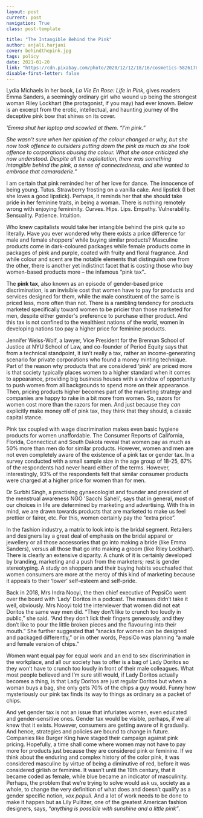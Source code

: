 ```yaml
---
layout: post
current: post
navigation: True
class: post-template

title: "The Intangible Behind the Pink"
author: anjali.harjani
cover: behindthepink.jpg
tags: policy
date: 2021-01-20
link: "https://cdn.pixabay.com/photo/2020/12/12/18/16/cosmetics-5826178_1280.jpg"
disable-first-letter: false
---
```

<p>Lydia Michaels in her book, <em >La Vie En Rose: Life in Pink</em>, gives readers Emma Sanders, a seemingly ordinary girl who wound up being the strongest woman Riley Lockhart (the protagonist, if you may) had ever known. Below is an excerpt from the erotic, intellectual, and haunting journey of the deceptive pink bow that shines on its cover.</p><p><em >'Emma shut her laptop and scowled at them. “I’m pink.”</em></p><p><em >She wasn’t sure when her opinion of the colour changed or why, but she now took offence to outsiders putting down the pink as much as she took offence to corporations abusing the colour. What she once criticized she now understood. Despite all the exploitation, there was something intangible behind the pink, a sense of connectedness, and she wanted to embrace that camaraderie.”</em></p><p>I am certain that pink reminded her of her love for dance. The innocence of being young. Tutus. Strawberry frosting on a vanilla cake. And lipstick (I bet she loves a good lipstick). Perhaps, it reminds her that she should take pride in her feminine traits, in being a woman. There is nothing remotely wrong with enjoying femininity. Curves. Hips. Lips. Empathy. Vulnerability. Sensuality. Patience. Intuition.</p><p>Who knew capitalists would take her intangible behind the pink quite so literally. Have you ever wondered why there exists a price difference for male and female shoppers’ while buying similar products? Masculine products come in dark-coloured packages while female products come in packages of pink and purple, coated with fruity and floral fragrance. And while colour and scent are the notable elements that distinguish one from the other, there is another yet indistinct facet that is costing those who buy women-based products more – the infamous “pink tax”<strong >.</strong>&nbsp;&nbsp;&nbsp;&nbsp;</p><p>The&nbsp;<strong >pink tax</strong>, also known as an episode of gender-based price discrimination, is an invisible cost that women have to pay for products and services designed for them, while the male constituent of the same is priced less, more often than not.&nbsp;There is a rambling tendency for products marketed specifically toward women to be pricier than those marketed for men, despite either gender's preference to purchase either product. And this tax is not confined to the wealthiest nations of the world, women in developing nations too pay a higher price for feminine products.&nbsp;</p><p>Jennifer Weiss-Wolf, a lawyer, Vice President for the Brennan School of Justice at NYU School of Law, and co-founder of Period Equity says that from a technical standpoint, it isn’t really a tax, rather an income-generating scenario for private corporations who found a money minting technique. Part of the reason why products that are considered ‘pink’ are priced more is that society typically places women to a higher standard when it comes to appearance, providing big business houses with a window of opportunity to push women from all backgrounds to spend more on their appearance. Then, pricing products higher becomes part of the marketing strategy and companies are happy to rake in a bit more from women. So, razors for women cost more than the razors for men. And just because they <em >can </em>explicitly make money off of pink tax, they think that they should, a classic capital stance.</p><p>Pink tax coupled with wage discrimination makes even basic hygiene products for women unaffordable. The Consumer Reports of California, Florida, Connecticut and South Dakota reveal that women pay as much as 50% more than men do for similar products. However, women and men are not even completely aware of the existence of a pink tax or gender tax. In a survey conducted with a small sample size in the age group of 18-25, 67% of the respondents had never heard either of the terms.&nbsp;However, interestingly, 93%<strong > </strong>of the respondents felt that similar consumer products were charged at a higher price for women than for&nbsp;men.&nbsp;</p><p>Dr Surbhi Singh, a practising gynaecologist and founder and president of the menstrual awareness NGO 'Sacchi Saheli', says that in general, most of our choices in life are determined by marketing and advertising. With this in mind, we are drawn towards products that are marketed to make us feel prettier or fairer, etc. For this, women certainly pay the “extra price”.&nbsp;</p><p>In the fashion industry, a matrix to look into is the bridal segment. Retailers and designers lay a great deal of emphasis on the bridal apparel or jewellery or all those accessories that go into making a bride (like Emma Sanders), versus all those that go into making a groom (like Riley Lockhart). There is clearly an extensive disparity. A chunk of it is certainly developed by branding, marketing and a push from the marketers; rest is gender stereotyping. A study on shoppers and their buying habits vouchsafed that women consumers are more at the mercy of this kind of marketing because it appeals to their ‘lower’ self-esteem and self-pride.</p><p>Back in 2018, Mrs Indra Nooyi, the then chief executive of PepsiCo went over the board with ‘Lady’ Doritos in a podcast. The masses didn’t take it well, obviously. Mrs Nooyi told the interviewer that women did not eat Doritos the same way men did. “They don’t like to crunch too loudly in public,” she said. “And they don’t lick their fingers generously, and they don’t like to pour the little broken pieces and the flavouring into their mouth.” She further suggested that “snacks for women can be designed and packaged differently,” or in other words, PepsiCo was planning “a male and female version of chips.”</p><p>Women want equal pay for equal work and an end to sex discrimination in the workplace, and all our society has to offer is a bag of Lady Doritos so they won’t have to crunch too loudly in front of their male colleagues. What most people believed and I’m sure still would, if Lady Doritos actually becomes a thing, is that Lady Doritos are just regular Doritos but when a woman buys a bag, she only gets 70% of the chips a guy would. Funny how mysteriously our pink tax finds its way to things as ordinary as a packet of chips.&nbsp;&nbsp;</p><p>And yet gender tax is not an issue that infuriates women, even educated and gender-sensitive ones. Gender tax would be visible, perhaps, if we all knew that it exists. However, consumers are getting aware of it gradually. And hence, strategies and policies are bound to change in future. Companies like Burger King have staged their campaign against pink pricing. Hopefully, a time shall come where women may not have to pay more for products just because they are considered pink or feminine. If we think about the enduring and complex history of the color pink, it was considered masculine by virtue of being a diminutive of red, before it was considered girlish or feminine. It wasn’t until the 19th century, that it became coded as female, while blue became an indicator of masculinity. Perhaps, the problem that we’re trying to solve would ask us, society as a whole, to change the very definition of what does and doesn’t qualify as a gender specific notion, <em >vox populi</em>. And a lot of work needs to be done to make it happen but as Lily Pulitzer, one of the greatest American fashion designers, says, <em >“anything is possible with sunshine and a little pink”</em>.&nbsp;</p>